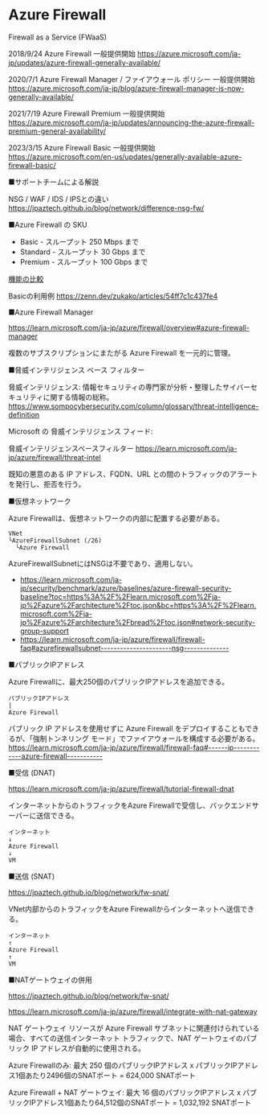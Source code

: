 # Azure Firewall

Firewall as a Service (FWaaS)

2018/9/24 Azure Firewall 一般提供開始
https://azure.microsoft.com/ja-jp/updates/azure-firewall-generally-available/

2020/7/1 Azure Firewall Manager / ファイアウォール ポリシー 一般提供開始
https://azure.microsoft.com/ja-jp/blog/azure-firewall-manager-is-now-generally-available/

2021/7/19 Azure Firewall Premium 一般提供開始
https://azure.microsoft.com/ja-jp/updates/announcing-the-azure-firewall-premium-general-availability/

2023/3/15 Azure Firewall Basic 一般提供開始
https://azure.microsoft.com/en-us/updates/generally-available-azure-firewall-basic/

■サポートチームによる解説

NSG / WAF / IDS / IPSとの違い
https://jpaztech.github.io/blog/network/difference-nsg-fw/


■Azure Firewall の SKU

- Basic - スループット 250 Mbps まで
- Standard - スループット 30 Gbps まで
- Premium - スループット 100 Gbps まで

[機能の比較](https://learn.microsoft.com/ja-jp/azure/firewall/choose-firewall-sku)


Basicの利用例
https://zenn.dev/zukako/articles/54ff7c1c437fe4

■Azure Firewall Manager

https://learn.microsoft.com/ja-jp/azure/firewall/overview#azure-firewall-manager

複数のサブスクリプションにまたがる Azure Firewall を一元的に管理。

■脅威インテリジェンス ベース フィルター

脅威インテリジェンス: 情報セキュリティの専門家が分析・整理したサイバーセキュリティに関する情報の総称。
https://www.sompocybersecurity.com/column/glossary/threat-intelligence-definition

Microsoft の 脅威インテリジェンス フィード:

脅威インテリジェンスベースフィルター
https://learn.microsoft.com/ja-jp/azure/firewall/threat-intel

既知の悪意のある IP アドレス、FQDN、URL との間のトラフィックのアラートを発行し、拒否を行う。

■仮想ネットワーク

Azure Firewallは、仮想ネットワークの内部に配置する必要がある。

```
VNet
└AzureFirewallSubnet (/26)
  └Azure Firewall
```

AzureFirewallSubnetにはNSGは不要であり、適用しない。

- https://learn.microsoft.com/ja-jp/security/benchmark/azure/baselines/azure-firewall-security-baseline?toc=https%3A%2F%2Flearn.microsoft.com%2Fja-jp%2Fazure%2Farchitecture%2Ftoc.json&bc=https%3A%2F%2Flearn.microsoft.com%2Fja-jp%2Fazure%2Farchitecture%2Fbread%2Ftoc.json#network-security-group-support
- https://learn.microsoft.com/ja-jp/azure/firewall/firewall-faq#azurefirewallsubnet----------------------nsg--------------

■パブリックIPアドレス

Azure Firewallに、最大250個のパブリックIPアドレスを追加できる。

```
パブリックIPアドレス
|
Azure Firewall
```

パブリック IP アドレスを使用せずに Azure Firewall をデプロイすることもできるが、「強制トンネリング モード」でファイアウォールを構成する必要がある。
https://learn.microsoft.com/ja-jp/azure/firewall/firewall-faq#------ip------------azure-firewall-----------

■受信 (DNAT)

https://learn.microsoft.com/ja-jp/azure/firewall/tutorial-firewall-dnat

インターネットからのトラフィックをAzure Firewallで受信し、バックエンドサーバーに送信できる。

```
インターネット
↓
Azure Firewall
↓
VM
```


■送信 (SNAT)

https://jpaztech.github.io/blog/network/fw-snat/

VNet内部からのトラフィックをAzure Firewallからインターネットへ送信できる。

```
インターネット
↑
Azure Firewall
↑
VM
```

■NATゲートウェイの併用

https://jpaztech.github.io/blog/network/fw-snat/

https://learn.microsoft.com/ja-jp/azure/firewall/integrate-with-nat-gateway

NAT ゲートウェイ リソースが Azure Firewall サブネットに関連付けられている場合、すべての送信インターネット トラフィックで、NAT ゲートウェイのパブリック IP アドレスが自動的に使用される。

Azure Firewallのみ: 最大 250 個のパブリックIPアドレス x パブリックIPアドレス1個あたり2496個のSNATポート = 624,000 SNATポート

Azure Firewall + NAT ゲートウェイ: 最大 16 個のパブリックIPアドレス x パブリックIPアドレス1個あたり64,512個のSNATポート = 1,032,192 SNATポート
